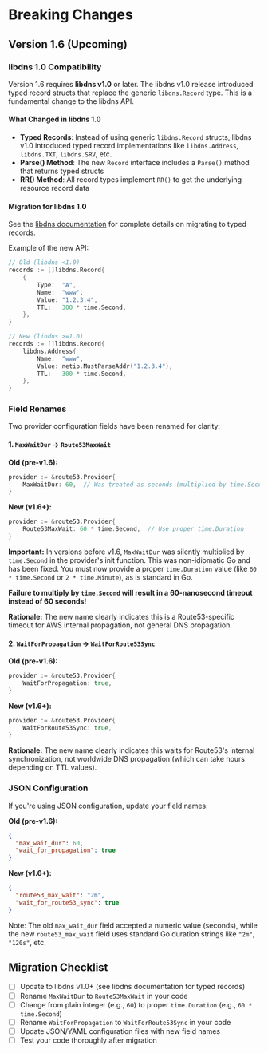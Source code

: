 # Breaking Changes

## Version 1.6 (Upcoming)

### libdns 1.0 Compatibility

Version 1.6 requires **libdns v1.0** or later. The libdns v1.0 release introduced typed record structs that replace the generic `libdns.Record` type. This is a fundamental change to the libdns API.

#### What Changed in libdns 1.0

- **Typed Records**: Instead of using generic `libdns.Record` structs, libdns v1.0 introduced typed record implementations like `libdns.Address`, `libdns.TXT`, `libdns.SRV`, etc.
- **Parse() Method**: The new `Record` interface includes a `Parse()` method that returns typed structs
- **RR() Method**: All record types implement `RR()` to get the underlying resource record data

#### Migration for libdns 1.0

See the [libdns documentation](https://pkg.go.dev/github.com/libdns/libdns) for complete details on migrating to typed records.

Example of the new API:
```go
// Old (libdns <1.0)
records := []libdns.Record{
    {
        Type:  "A",
        Name:  "www",
        Value: "1.2.3.4",
        TTL:   300 * time.Second,
    },
}

// New (libdns >=1.0)
records := []libdns.Record{
    libdns.Address{
        Name:  "www",
        Value: netip.MustParseAddr("1.2.3.4"),
        TTL:   300 * time.Second,
    },
}
```

### Field Renames

Two provider configuration fields have been renamed for clarity:

#### 1. `MaxWaitDur` → `Route53MaxWait`

**Old (pre-v1.6):**
```go
provider := &route53.Provider{
    MaxWaitDur: 60,  // Was treated as seconds (multiplied by time.Second internally)
}
```

**New (v1.6+):**
```go
provider := &route53.Provider{
    Route53MaxWait: 60 * time.Second,  // Use proper time.Duration
}
```

**Important:** In versions before v1.6, `MaxWaitDur` was silently multiplied by `time.Second` in the provider's init function. This was non-idiomatic Go and has been fixed. You must now provide a proper `time.Duration` value (like `60 * time.Second` or `2 * time.Minute`), as is standard in Go.

**Failure to multiply by `time.Second` will result in a 60-nanosecond timeout instead of 60 seconds!**

**Rationale:** The new name clearly indicates this is a Route53-specific timeout for AWS internal propagation, not general DNS propagation.

#### 2. `WaitForPropagation` → `WaitForRoute53Sync`

**Old (pre-v1.6):**
```go
provider := &route53.Provider{
    WaitForPropagation: true,
}
```

**New (v1.6+):**
```go
provider := &route53.Provider{
    WaitForRoute53Sync: true,
}
```

**Rationale:** The new name clearly indicates this waits for Route53's internal synchronization, not worldwide DNS propagation (which can take hours depending on TTL values).

### JSON Configuration

If you're using JSON configuration, update your field names:

**Old (pre-v1.6):**
```json
{
  "max_wait_dur": 60,
  "wait_for_propagation": true
}
```

**New (v1.6+):**
```json
{
  "route53_max_wait": "2m",
  "wait_for_route53_sync": true
}
```

Note: The old `max_wait_dur` field accepted a numeric value (seconds), while the new `route53_max_wait` field uses standard Go duration strings like `"2m"`, `"120s"`, etc.

## Migration Checklist

- [ ] Update to libdns v1.0+ (see libdns documentation for typed records)
- [ ] Rename `MaxWaitDur` to `Route53MaxWait` in your code
- [ ] Change from plain integer (e.g., `60`) to proper `time.Duration` (e.g., `60 * time.Second`)
- [ ] Rename `WaitForPropagation` to `WaitForRoute53Sync` in your code
- [ ] Update JSON/YAML configuration files with new field names
- [ ] Test your code thoroughly after migration
